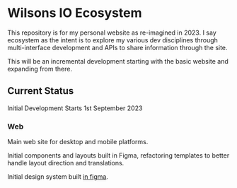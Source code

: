 # Wilsons IO Ecosystem

This repository is for my personal website as re-imagined in 2023. I say ecosystem as the intent is to explore my various dev disciplines through multi-interface development and APIs to share information through the site. 

This will be an incremental development starting with the basic website and expanding from there. 

## Current Status

Initial Development Starts 1st September 2023

### Web

Main web site for desktop and mobile platforms.

Initial components and layouts built in Figma, refactoring templates to better handle layout direction and translations.

Initial design system built [in figma](https://www.figma.com/file/4TnVrfoQsT9PWXwLODKIH3/WilsonsIO2023?type=design&node-id=2%3A11&mode=design&t=f0RjFRxMtfVOZNC8-1).
